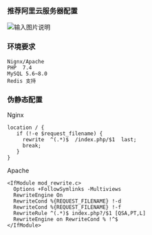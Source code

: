 
### 推荐阿里云服务器配置

![输入图片说明](https://images.gitee.com/uploads/images/2020/0731/095424_ac477fe3_6569472.png "fuwuqi.png")

### 环境要求

    Nignx/Apache
    PHP  7.4 
    MySQL 5.6~8.0
    Redis 支持


### 伪静态配置
Nginx

	location / {
	   if (!-e $request_filename) { 
	     rewrite  ^(.*)$  /index.php/$1  last;
	     break;
	   }
	}


Apache

	<IfModule mod_rewrite.c>
	  Options +FollowSymlinks -Multiviews
	  RewriteEngine On
	  RewriteCond %{REQUEST_FILENAME} !-d
	  RewriteCond %{REQUEST_FILENAME} !-f
	  RewriteRule ^(.*)$ index.php?/$1 [QSA,PT,L]
	  RewriteEngine on RewriteCond % !^$
	</IfModule>
